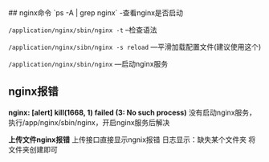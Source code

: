 <TOC />
## nginx命令
`ps -A | grep nginx`    -查看nginx是否启动

`/application/nginx/sbin/nginx -t` –检查语法

`/application/nginx/sibn/nginx -s reload` —平滑加载配置文件(建议使用这个)

`/application/nginx/sbin/nginx` —启动nginx服务 


## nginx报错

**nginx: [alert] kill(1668, 1) failed (3: No such process)**
没有启动nginx服务，执行/app/nginx/sbin/nginx，开启nginx服务后解决

**上传文件nginx报错**
上传接口直接显示ngnix报错
日志显示：缺失某个文件夹
将文件夹创建即可



